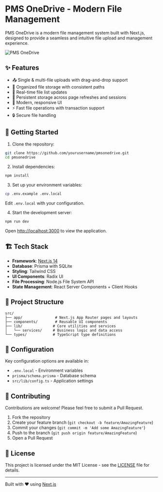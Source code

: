 # PMS OneDrive - Modern File Management

PMS OneDrive is a modern file management system built with Next.js, designed to provide a seamless and intuitive file upload and management experience.

![PMS OneDrive](public/screenshot.png)

## ✨ Features

- 📤 Single & multi-file uploads with drag-and-drop support
- 📁 Organized file storage with consistent paths
- 🔄 Real-time file list updates
- 💾 Persistent storage across page refreshes and sessions
- 🎯 Modern, responsive UI
- ⚡ Fast file operations with transaction support
- 🔒 Secure file handling

## 🚀 Getting Started

1. Clone the repository:
```bash
git clone https://github.com/yourusername/pmsonedrive.git
cd pmsonedrive
```

2. Install dependencies:
```bash
npm install
```

3. Set up your environment variables:
```bash
cp .env.example .env.local
```
Edit `.env.local` with your configuration.

4. Start the development server:
```bash
npm run dev
```

Open [http://localhost:3000](http://localhost:3000) to view the application.

## 🏗️ Tech Stack

- **Framework**: [Next.js 14](https://nextjs.org)
- **Database**: Prisma with SQLite
- **Styling**: Tailwind CSS
- **UI Components**: Radix UI
- **File Processing**: Node.js File System API
- **State Management**: React Server Components + Client Hooks

## 📝 Project Structure

```
src/
├── app/               # Next.js App Router pages and layouts
├── components/        # Reusable UI components
├── lib/              # Core utilities and services
│   └── services/     # Business logic and data access
└── types/            # TypeScript type definitions
```

## 🔧 Configuration

Key configuration options are available in:
- `.env.local` - Environment variables
- `prisma/schema.prisma` - Database schema
- `src/lib/config.ts` - Application settings

## 🤝 Contributing

Contributions are welcome! Please feel free to submit a Pull Request.

1. Fork the repository
2. Create your feature branch (`git checkout -b feature/AmazingFeature`)
3. Commit your changes (`git commit -m 'Add some AmazingFeature'`)
4. Push to the branch (`git push origin feature/AmazingFeature`)
5. Open a Pull Request

## 📄 License

This project is licensed under the MIT License - see the [LICENSE](LICENSE) file for details.

---

Built with ❤️ using [Next.js](https://nextjs.org)
